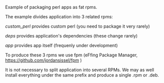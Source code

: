 Example of packaging perl apps as fat rpms.

The example divides application into 3 related rpms:

_custom_perl_ provides custom perl (you need to package it very rarely)

_deps_ provides application's dependencies (these change rarely)

_app_ provides app itself (frequenly under development)

To produce these 3 rpms we use fpm (eFfing Package Manager, https://github.com/jordansissel/fpm )

It is not necessary to split application into several RPMs. We may as well install everything under the same prefix and produce a single .rpm or .deb.
